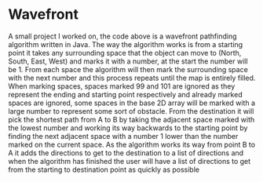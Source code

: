 # Wavefront

A small project I worked on, the code above is a wavefront pathfinding algorithm written in Java. The way the algorithm works is from a starting point it takes any surrounding space that the object can move to (North, South, East, West) and marks it with a number, at the start the number will be 1. From each space the algorithm will then mark the surrounding space with the next number and this process repeats until the map is entirely filled. When marking spaces, spaces marked 99 and 101 are ignored as they represent the ending and starting point respectively and already marked spaces are ignored, some spaces in the base 2D array will be marked with a large number to represent some sort of obstacle. From the destination it will pick the shortest path from A to B by taking the adjacent space marked with the lowest number and working its way backwards to the starting point by finding the next adjacent space with a number 1 lower than the number marked on the current space. As the algorithm works its way from point B to A it adds the directions to get to the destination to a list of directions and when the algorithm has finished the user will have a list of directions to get from the starting to destination point as quickly as possible
